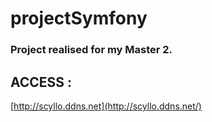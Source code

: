# projectSymfony

### Project realised for my Master 2.

## ACCESS :

[http://scyllo.ddns.net](http://scyllo.ddns.net/)

